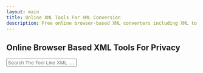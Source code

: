 ```yaml
---
layout: main
title: Online XML Tools For XML Conversion
description: Free online browser-based XML converters including XML to Excel, JSON, SQL, PDF, and CSV. Fast and secure, works offline once loaded.;
---
```


<script type="application/ld+json">
{
  "@context": "https://schema.org",
  "@graph": [
    {
      "@type": "WebSite",
      "@id": "https://reptilebirds.com/#website",
      "url": "https://reptilebirds.com/",
      "name": "ReptileBirds",
      "description": "Free browser-based tools to convert and edit XML, JSON, CSV, Excel, PDF, and more instantly without uploads.",
      "publisher": {
        "@id": "https://reptilebirds.com/#organization"
      }
    },
    {
      "@type": "Organization",
      "@id": "https://reptilebirds.com/#organization",
      "name": "ReptileBirds",
      "url": "https://reptilebirds.com/",
      "logo": {
        "@type": "ImageObject",
        "url": "https://reptilebirds.com/logo.png"
      }
    },
    {
      "@type": "WebPage",
      "@id": "https://reptilebirds.com/xml-tools#webpage",
      "url": "https://reptilebirds.com/xml-tools",
      "name": "XML Tools - Free Online XML Converters",
      "isPartOf": {
        "@id": "https://reptilebirds.com/#website"
      },
      "about": {
        "@id": "https://reptilebirds.com/#organization"
      },
      "description": "Convert XML files to Excel, JSON, CSV, SQL, PDF, and more with free online XML tools. Fast, offline, and secure XML converters."
    },
    {
      "@type": "BreadcrumbList",
      "@id": "https://reptilebirds.com/xml-tools#breadcrumb",
      "itemListElement": [
        {
          "@type": "ListItem",
          "position": 1,
          "name": "Home",
          "item": "https://reptilebirds.com/"
        },
        {
          "@type": "ListItem",
          "position": 2,
          "name": "XML Tools",
          "item": "https://reptilebirds.com/xml-tools"
        }
      ]
    },
    {
      "@type": "ItemList",
      "@id": "https://reptilebirds.com/xml-tools#itemlist",
      "name": "XML Conversion Tools",
      "itemListElement": [
        {
          "@type": "SoftwareApplication",
          "position": 1,
          "name": "Universal XML Converter",
          "applicationCategory": "Utility",
          "operatingSystem": "Any",
          "description": "Convert XML files effortlessly to XLSX, XLS, JSON, PDF (raw and table), CSV, and more. Fast, offline, and secure XML conversion tool with no upload needed.",
          "url": "https://reptilebirds.com/xml-converter"
        },
        {
          "@type": "SoftwareApplication",
          "position": 2,
          "name": "XML To Excel Converter",
          "applicationCategory": "Utility",
          "operatingSystem": "Any",
          "description": "Convert XML files to Excel XLSX or XLS formats quickly and offline. Secure XML to Excel conversion without internet connection.",
          "url": "https://reptilebirds.com/xml-to-excel"
        },
        {
          "@type": "SoftwareApplication",
          "position": 3,
          "name": "XML To JSON Converter",
          "applicationCategory": "Utility",
          "operatingSystem": "Any",
          "description": "Easily convert XML files to JSON format offline. Export clean JSON data from XML with our fast and secure converter.",
          "url": "https://reptilebirds.com/xml-to-json"
        },
        {
          "@type": "SoftwareApplication",
          "position": 4,
          "name": "XML To SQL Converter",
          "applicationCategory": "Utility",
          "operatingSystem": "Any",
          "description": "Convert XML files to SQL scripts offline for seamless database import. Generate clean, production-ready SQL from XML data securely.",
          "url": "https://reptilebirds.com/xml-to-sql"
        },
        {
          "@type": "SoftwareApplication",
          "position": 5,
          "name": "XML To PDF Converter",
          "applicationCategory": "Utility",
          "operatingSystem": "Any",
          "description": "Convert XML files into PDF documents or PDF tables offline. Fast and secure XML to PDF conversion with preview and download options.",
          "url": "https://reptilebirds.com/xml-to-pdf"
        },
        {
          "@type": "SoftwareApplication",
          "position": 6,
          "name": "XML To CSV Converter",
          "applicationCategory": "Utility",
          "operatingSystem": "Any",
          "description": "Convert XML files to CSV format offline. Export XML data as clean CSV files quickly and securely with no internet connection needed.",
          "url": "https://reptilebirds.com/xml-to-csv"
        }
      ]
    },
    {
      "@type": "FAQPage",
      "@id": "https://reptilebirds.com/xml-tools#faq",
      "mainEntity": [
        {
          "@type": "Question",
          "name": "What is an XML Converter?",
          "acceptedAnswer": {
            "@type": "Answer",
            "text": "An XML Converter is a tool that helps you transform XML files into other formats such as Excel, JSON, CSV, PDF, or SQL. It makes your data easier to analyze and share."
          }
        },
        {
          "@type": "Question",
          "name": "Is the XML conversion tool secure?",
          "acceptedAnswer": {
            "@type": "Answer",
            "text": "Yes, all XML conversion tools on ReptileBirds are browser-based and run offline. Your XML files are never uploaded to a server, ensuring complete security."
          }
        },
        {
          "@type": "Question",
          "name": "Which formats can I convert XML to?",
          "acceptedAnswer": {
            "@type": "Answer",
            "text": "You can convert XML to Excel (XLSX, XLS), JSON, CSV, SQL, and PDF using our free XML converters."
          }
        },
        {
          "@type": "Question",
          "name": "Do I need to install software to use the XML tools?",
          "acceptedAnswer": {
            "@type": "Answer",
            "text": "No, our XML tools are fully browser-based and do not require any installation or registration. Just open the page and start converting."
          }
        }
      ]
    }
  ]
}
</script>


<section style="width: 100%;">
    <h1>Online Browser Based XML Tools For Privacy</h1>
<div class="search-container">
   <i class="fas fa-search search-icon"></i>
   <input type="text" class="search-bar" id="searchInput" placeholder="Search The Tool Like XML ....">
</div>


<div class="container">
<div class="tool-grid" id="toolsGrid">
</div>
</div>

<script src="/assets/js/xml-tools.js"></script>